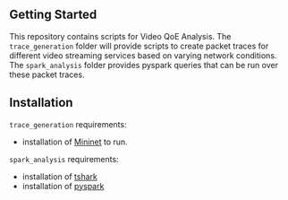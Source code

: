 
## Getting Started
This repository contains scripts for Video QoE Analysis.
The `trace_generation` folder will provide scripts to create packet traces for  different video streaming services based on varying network conditions.
The `spark_analysis` folder provides pyspark queries that can be run over these packet traces.

## Installation
`trace_generation` requirements:
- installation of [Mininet](http://mininet.org/download/) to run.

`spark_analysis` requirements:
- installation of [tshark](https://linoxide.com/how-tos/howto-install-wireshark-on-linux/)
- installation of [pyspark](https://www.roseindia.net/bigdata/pyspark/install-pyspark-on-ubuntu.shtml)